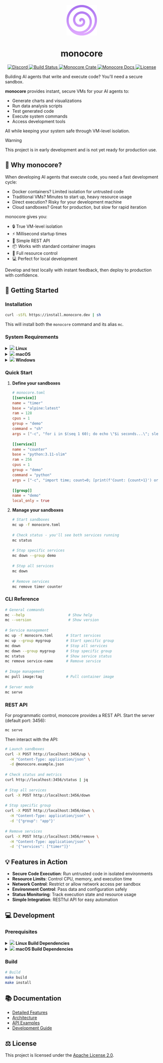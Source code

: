 <div align="center">
  <a href="https://github.com/appcypher/monocore" target="_blank">
    <img src="https://raw.githubusercontent.com/appcypher/monocore/main/assets/monocore-thick-line-purple-gradient.svg" alt="monocore logo" width="100"></img>
  </a>

  <h1 align="center">monocore</h1>

  <p>
    <a href="https://discord.gg/T95Y3XnEAK">
      <img src="https://img.shields.io/static/v1?label=Discord&message=join%20us!&color=mediumslateblue" alt="Discord">
    </a>
    <a href="https://github.com/appcypher/monocore/actions?query=">
      <img src="https://github.com/appcypher/monocore/actions/workflows/tests_and_checks.yml/badge.svg" alt="Build Status">
    </a>
    <a href="https://crates.io/crates/monocore">
      <img src="https://img.shields.io/crates/v/monocore?label=crates" alt="Monocore Crate">
    </a>
    <a href="https://docs.rs/monocore">
      <img src="https://img.shields.io/static/v1?label=Docs&message=docs.rs&color=blue" alt="Monocore Docs">
    </a>
    <a href="https://github.com/appcypher/monocore/blob/main/LICENSE">
      <img src="https://img.shields.io/badge/License-Apache%202.0-blue.svg" alt="License">
    </a>
  </p>
</div>

Building AI agents that write and execute code? You'll need a secure sandbox.

**monocore** provides instant, secure VMs for your AI agents to:

- Generate charts and visualizations
- Run data analysis scripts
- Test generated code
- Execute system commands
- Access development tools

All while keeping your system safe through VM-level isolation.

> [!WARNING]
> This project is in early development and is not yet ready for production use.

## 🤔 Why monocore?

When developing AI agents that execute code, you need a fast development cycle:

- Docker containers? Limited isolation for untrusted code
- Traditional VMs? Minutes to start up, heavy resource usage
- Direct execution? Risky for your development machine
- Cloud sandboxes? Great for production, but slow for rapid iteration

monocore gives you:

- 🔒 True VM-level isolation
- ⚡ Millisecond startup times
- 🎯 Simple REST API
- 📦 Works with standard container images
- 🔧 Full resource control
- 💻 Perfect for local development

Develop and test locally with instant feedback, then deploy to production with confidence.

## 🚀 Getting Started

### Installation

```sh
curl -sSfL https://install.monocore.dev | sh
```

This will install both the `monocore` command and its alias `mc`.

### System Requirements

<details>
<summary><img src="https://cdn.simpleicons.org/linux/FFCC00" height="10"/> <b>Linux</b></summary>

- KVM-enabled Linux kernel (check with `ls /dev/kvm`)
- User must be in the `kvm` group (add with `sudo usermod -aG kvm $USER`)
</details>

<details>
<summary><img src="https://cdn.simpleicons.org/apple/999999" height="10"/> <b>macOS</b></summary>

- Apple Silicon (ARM64) only
- macOS 10.15 (Catalina) or later for Hypervisor.framework support
</details>

<details>
<summary><img src="https://upload.wikimedia.org/wikipedia/commons/thumb/8/87/Windows_logo_-_2021.svg/1024px-Windows_logo_-_2021.svg.png" height="10"/> <b>Windows</b></summary>

> Coming soon!

</details>

### Quick Start

1. **Define your sandboxes**

   ```toml
   # monocore.toml
   [[service]]
   name = "timer"
   base = "alpine:latest"
   ram = 128
   cpus = 1
   group = "demo"
   command = "sh"
   args = ["-c", "for i in $(seq 1 60); do echo \"$i seconds...\"; sleep 1; done"]

   [[service]]
   name = "counter"
   base = "python:3.11-slim"
   ram = 256
   cpus = 1
   group = "demo"
   command = "python"
   args = ["-c", "import time; count=0; [print(f'Count: {count+1}') or time.sleep(2) or (count:=count+1) for _ in range(100)]"]

   [[group]]
   name = "demo"
   local_only = true
   ```

2. **Manage your sandboxes**

   ```sh
   # Start sandboxes
   mc up -f monocore.toml

   # Check status - you'll see both services running
   mc status

   # Stop specific services
   mc down --group demo

   # Stop all services
   mc down

   # Remove services
   mc remove timer counter
   ```

### CLI Reference

```sh
# General commands
mc --help                    # Show help
mc --version                 # Show version

# Service management
mc up -f monocore.toml      # Start services
mc up --group mygroup       # Start specific group
mc down                     # Stop all services
mc down --group mygroup     # Stop specific group
mc status                   # Show service status
mc remove service-name      # Remove service

# Image management
mc pull image:tag           # Pull container image

# Server mode
mc serve
```

### REST API

For programmatic control, monocore provides a REST API. Start the server (default port: 3456):

```sh
mc serve
```

Then interact with the API:

```sh
# Launch sandboxes
curl -X POST http://localhost:3456/up \
  -H "Content-Type: application/json" \
  -d @monocore.example.json

# Check status and metrics
curl http://localhost:3456/status | jq

# Stop all services
curl -X POST http://localhost:3456/down

# Stop specific group
curl -X POST http://localhost:3456/down \
  -H "Content-Type: application/json" \
  -d '{"group": "app"}'

# Remove services
curl -X POST http://localhost:3456/remove \
  -H "Content-Type: application/json" \
  -d '{"services": ["timer"]}'
```

## 💡 Features in Action

- **Secure Code Execution**: Run untrusted code in isolated environments
- **Resource Limits**: Control CPU, memory, and execution time
- **Network Control**: Restrict or allow network access per sandbox
- **Environment Control**: Pass data and configuration safely
- **Status Monitoring**: Track execution state and resource usage
- **Simple Integration**: RESTful API for easy automation

## 💻 Development

### Prerequisites

<details>
<summary><img src="https://cdn.simpleicons.org/linux/FFCC00" height="10"/> <b>Linux Build Dependencies</b></summary>

```sh
# Ubuntu/Debian:
sudo apt-get update
sudo apt-get install build-essential pkg-config libssl-dev flex bison bc libelf-dev python3-pyelftools patchelf

# Fedora:
sudo dnf install build-essential pkg-config libssl-dev flex bison bc libelf-dev python3-pyelftools patchelf
```

</details>

<details>
<summary><img src="https://cdn.simpleicons.org/apple/999999" height="10"/> <b>macOS Build Dependencies</b></summary>

Make sure you have [Homebrew](https://brew.sh/) installed, then:

```sh
brew tap slp/krun
brew install krunvm
```

</details>

### Build

```sh
# Build
make build
make install
```

## 📚 Documentation

- [Detailed Features](monocore/README.md#features)
- [Architecture](monocore/README.md#architecture)
- [API Examples](monocore/README.md#api-examples)
- [Development Guide](monocore/README.md#development)

## ⚖️ License

This project is licensed under the [Apache License 2.0](./LICENSE).

[libkrun-repo]: https://github.com/containers/libkrun
[brew_home]: https://brew.sh/
[rustup_home]: https://rustup.rs/
[git_home]: https://git-scm.com/
